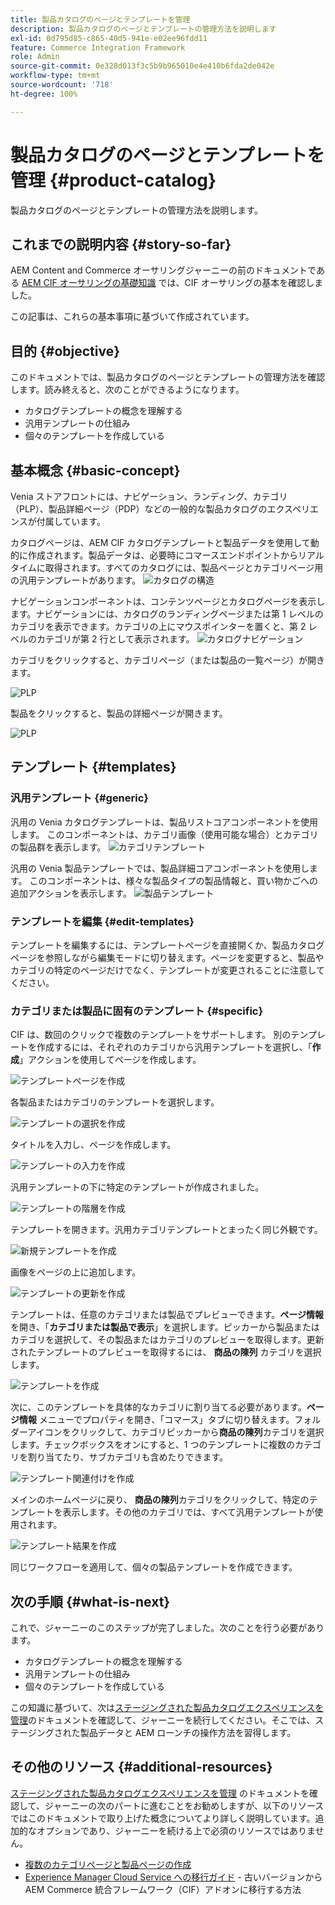 ```yaml
---
title: 製品カタログのページとテンプレートを管理
description: 製品カタログのページとテンプレートの管理方法を説明します
exl-id: 0d795d85-c865-40d5-941e-e02ee96fdd11
feature: Commerce Integration Framework
role: Admin
source-git-commit: 0e328d013f3c5b9b965010e4e410b6fda2de042e
workflow-type: tm+mt
source-wordcount: '718'
ht-degree: 100%

---
```


# 製品カタログのページとテンプレートを管理 {#product-catalog}

製品カタログのページとテンプレートの管理方法を説明します。

## これまでの説明内容 {#story-so-far}

AEM Content and Commerce オーサリングジャーニーの前のドキュメントである [AEM CIF オーサリングの基礎知識](getting-started.md) では、CIF オーサリングの基本を確認しました。

この記事は、これらの基本事項に基づいて作成されています。

## 目的 {#objective}

このドキュメントでは、製品カタログのページとテンプレートの管理方法を確認します。読み終えると、次のことができるようになります。

* カタログテンプレートの概念を理解する
* 汎用テンプレートの仕組み
* 個々のテンプレートを作成している

## 基本概念 {#basic-concept}

Venia ストアフロントには、ナビゲーション、ランディング、カテゴリ（PLP）、製品詳細ページ（PDP）などの一般的な製品カタログのエクスペリエンスが付属しています。

カタログページは、AEM CIF カタログテンプレートと製品データを使用して動的に作成されます。製品データは、必要時にコマースエンドポイントからリアルタイムに取得されます。すべてのカタログには、製品ページとカテゴリページ用の汎用テンプレートがあります。
![カタログの構造](assets/catalog-structure.png)

ナビゲーションコンポーネントは、コンテンツページとカタログページを表示します。ナビゲーションには、カタログのランディングページまたは第 1 レベルのカテゴリを表示できます。カテゴリの上にマウスポインターを置くと、第 2 レベルのカテゴリが第 2 行として表示されます。
![カタログナビゲーション](assets/catalog-navigation.png)

カテゴリをクリックすると、カテゴリページ（または製品の一覧ページ）が開きます。

![PLP](assets/catalog-plp.png)

製品をクリックすると、製品の詳細ページが開きます。

![PLP](assets/catalog-pdp.png)

## テンプレート {#templates}

### 汎用テンプレート {#generic}

汎用の Venia カタログテンプレートは、製品リストコアコンポーネントを使用します。 このコンポーネントは、カテゴリ画像（使用可能な場合）とカテゴリの製品群を表示します。
![カテゴリテンプレート](assets/category-template.png)

汎用の Venia 製品テンプレートでは、製品詳細コアコンポーネントを使用します。 このコンポーネントは、様々な製品タイプの製品情報と、買い物かごへの追加アクションを表示します。
![製品テンプレート](assets/product-template.png)

### テンプレートを編集 {#edit-templates}

テンプレートを編集するには、テンプレートページを直接開くか、製品カタログページを参照しながら編集モードに切り替えます。ページを変更すると、製品やカテゴリの特定のページだけでなく、テンプレートが変更されることに注意してください。

### カテゴリまたは製品に固有のテンプレート {#specific}

CIF は、数回のクリックで複数のテンプレートをサポートします。 別のテンプレートを作成するには、それぞれのカテゴリから汎用テンプレートを選択し、「**作成**」アクションを使用してページを作成します。

![テンプレートページを作成](assets/create-template-page.png)

各製品またはカテゴリのテンプレートを選択します。

![テンプレートの選択を作成](assets/create-template-select.png)

タイトルを入力し、ページを作成します。

![テンプレートの入力を作成](assets/create-template-enter.png)

汎用テンプレートの下に特定のテンプレートが作成されました。

![テンプレートの階層を作成](assets/create-template-hierachry.png)

テンプレートを開きます。汎用カテゴリテンプレートとまったく同じ外観です。

![新規テンプレートを作成](assets/create-template-new.png)

画像をページの上に追加します。

![テンプレートの更新を作成](assets/create-template-update.png)

テンプレートは、任意のカテゴリまたは製品でプレビューできます。**ページ情報** を開き、「**カテゴリまたは製品で表示**」を選択します。ピッカーから製品またはカテゴリを選択して、その製品またはカテゴリのプレビューを取得します。更新されたテンプレートのプレビューを取得するには、 **商品の陳列** カテゴリを選択します。

![テンプレートを作成](assets/create-template-picker.png)

次に、このテンプレートを具体的なカテゴリに割り当てる必要があります。**ページ情報** メニューでプロパティを開き、「コマース」タブに切り替えます。フォルダーアイコンをクリックして、カテゴリピッカーから&#x200B;**商品の陳列**&#x200B;カテゴリを選択します。チェックボックスをオンにすると、1 つのテンプレートに複数のカテゴリを割り当てたり、サブカテゴリも含めたりできます。

![テンプレート関連付けを作成](assets/create-template-associate.png)

メインのホームページに戻り、 **商品の陳列**&#x200B;カテゴリをクリックして、特定のテンプレートを表示します。その他のカテゴリでは、すべて汎用テンプレートが使用されます。

![テンプレート結果を作成](assets/create-template-result.png)

同じワークフローを適用して、個々の製品テンプレートを作成できます。

## 次の手順 {#what-is-next}

これで、ジャーニーのこのステップが完了しました。次のことを行う必要があります。

* カタログテンプレートの概念を理解する
* 汎用テンプレートの仕組み
* 個々のテンプレートを作成している

この知識に基づいて、次は[ステージングされた製品カタログエクスペリエンスを管理](staged-catalog.md)のドキュメントを確認して、ジャーニーを続行してください。そこでは、ステージングされた製品データと AEM ローンチの操作方法を習得します。

## その他のリソース {#additional-resources}

[ステージングされた製品カタログエクスペリエンスを管理](staged-catalog.md) のドキュメントを確認して、ジャーニーの次のパートに進むことをお勧めしますが、以下のリソースではこのドキュメントで取り上げた概念についてより詳しく説明しています。追加的なオプションであり、ジャーニーを続ける上で必須のリソースではありません。

* [複数のカテゴリページと製品ページの作成](/help/commerce-cloud/authoring/multi-template-usage.md)
* [Experience Manager Cloud Service への移行ガイド](/help/commerce-cloud/migration.md) - 古いバージョンから AEM Commerce 統合フレームワーク（CIF）アドオンに移行する方法
